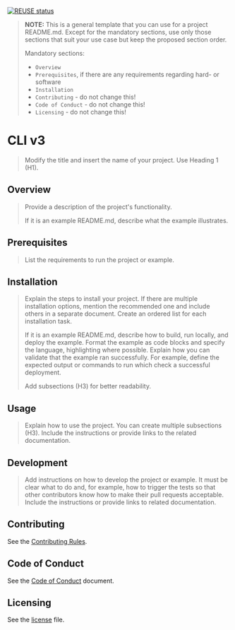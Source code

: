 <!-- markdown-link-check-disable-next-line -->
[![REUSE status](https://api.reuse.software/badge/github.com/kyma-project/serverless)](https://api.reuse.software/info/github.com/kyma-project/serverless)

> **NOTE:** This is a general template that you can use for a project README.md. Except for the mandatory sections, use only those sections that suit your use case but keep the proposed section order.
>
> Mandatory sections: 
> - `Overview`
> - `Prerequisites`, if there are any requirements regarding hard- or software
> - `Installation`
> - `Contributing` - do not change this!
> - `Code of Conduct` - do not change this!
> - `Licensing` - do not change this!

# CLI v3
<!--- mandatory --->
> Modify the title and insert the name of your project. Use Heading 1 (H1).

## Overview
<!--- mandatory section --->

> Provide a description of the project's functionality.
>
> If it is an example README.md, describe what the example illustrates.

## Prerequisites

> List the requirements to run the project or example.

## Installation

> Explain the steps to install your project. If there are multiple installation options, mention the recommended one and include others in a separate document. Create an ordered list for each installation task.
>
> If it is an example README.md, describe how to build, run locally, and deploy the example. Format the example as code blocks and specify the language, highlighting where possible. Explain how you can validate that the example ran successfully. For example, define the expected output or commands to run which check a successful deployment.
>
> Add subsections (H3) for better readability.

## Usage

> Explain how to use the project. You can create multiple subsections (H3). Include the instructions or provide links to the related documentation.

## Development

> Add instructions on how to develop the project or example. It must be clear what to do and, for example, how to trigger the tests so that other contributors know how to make their pull requests acceptable. Include the instructions or provide links to related documentation.

## Contributing
<!--- mandatory section - do not change this! --->

See the [Contributing Rules](CONTRIBUTING.md).

## Code of Conduct
<!--- mandatory section - do not change this! --->

See the [Code of Conduct](CODE_OF_CONDUCT.md) document.

## Licensing
<!--- mandatory section - do not change this! --->

See the [license](./LICENSE) file.
